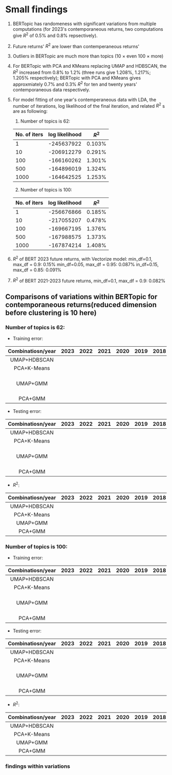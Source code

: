 # Small findings 
1. BERTopic has randomeness with significant variations from multiple computations (for 2023's contemporaneous returns, two computations give $R^2$ of 0.5% and 0.8% repsectively).
2. Future returns' $R^2$ are lower than contemperaneous returns'
3. Outliers in BERTopic are much more than topics (10 $\times$  even 100 $\times$  more) 
4. For BERTopic with PCA and KMeans replacing UMAP and HDBSCAN, the $R^2$ increased from 0.8% to 1.2% (three runs give 1.208%, 1.217%; 1.205% respectively); BERTopic with PCA and KMeans gives approxmiately 0.7% and 0.3% $R^2$ for ten and twenty years' contemporaneous data respectively.
5. For model fitting of one year's contemperaneous data with LDA, the number of iterations, log likelihood of the final iteration, and related $R^2$ s are as following:

   1. Number of topics is 62:

   |No. of iters | log likelihood | $R^2$|
   |------------|----------------|-------|
   | 1 |-245637922| 0.103%|
   | 10| -206912279|0.291%|
   | 100| -166160262|1.301%|
   | 500| -164896019|1.324%|
   | 1000| -164642525|1.253%|
   
   2. Number of topics is 100:
      
   |No. of iters | log likelihood | $R^2$|
   |------------|----------------|-------|
   | 1 |-256676866|0.185%|
   | 10|-217055207|0.478%|
   | 100|-169667195|1.376%|
   | 500|-167988575|1.373%|
   | 1000|-167874214|1.408%|
   
7. $R^2$ of BERT 2023 future returns, with Vectorize model: 
   min_df=0.1, max_df = 0.9: 0.15%
   min_df=0.05, max_df = 0.95: 0.087%
   in_df=0.15, max_df = 0.85: 0.091%
8. $R^2$ of BERT 2021-2023 future returns, min_df=0.1, max_df = 0.9: 0.082%

## Comparisons of variations within BERTopic for contemporaneous returns(reduced dimension before clustering is 10 here)
   ### Number of topics is 62:
   * Training error:

   |Combinatiosn/year|2023|2022|2021|2020|2019|2018|2017|2016|2015|2014|
   |:-----------------:|:----|:----|:----|:----|:----|:----|:----|:----|:----|:----|
   |UMAP+HDBSCAN||||
   |PCA+K-Means| ||
   |UMAP+GMM|||||||$2.004\times10^{-4}$|$3.659\times10^{-4}$|$3.046\times10^{-4}$|$2.113\times10^{-4}$|
   |PCA+GMM|||
   
   * Testing error:

   |Combinatiosn/year|2023|2022|2021|2020|2019|2018|2017|2016|2015|2014|
   |:-----------------:|:----|:----|:----|:----|:----|:----|:----|:----|:----|:----|
   |UMAP+HDBSCAN||||
   |PCA+K-Means| ||
   |UMAP+GMM|||||||$2.135\times10^{-4}$|$3.434\times10^{-4}$|$3.133\times10^{-4}$|$2.013\times10^{-4}$|
   |PCA+GMM|||

   * $R^2$:

   |Combinatiosn/year|2023|2022|2021|2020|2019|2018|2017|2016|2015|2014|
   |:-----------------:|:----|:----|:----|:----|:----|:----|:----|:----|:----|:----|
   |UMAP+HDBSCAN||||
   |PCA+K-Means| ||
   |UMAP+GMM|||||||0.2147%|0.1361%|0.2617%|0.2337%|
   |PCA+GMM|||
   
   ### Number of topics is 100:

   * Training error:
   
   |Combinatiosn/year|2023|2022|2021|2020|2019|2018|2017|2016|2015|2014|
   |:-----------------:|:----|:----|:----|:----|:----|:----|:----|:----|:----|:----|
   |UMAP+HDBSCAN||||
   |PCA+K-Means| ||
   |UMAP+GMM|||||||$2.003\times10^{-4}$|$3.657\times10^{-4}$|$3.050\times10^{-4}$|$2.116\times10^{-4}$|
   |PCA+GMM|||||||||||

   * Testing error:
   
   |Combinatiosn/year|2023|2022|2021|2020|2019|2018|2017|2016|2015|2014|
   |:-----------------:|:----|:----|:----|:----|:----|:----|:----|:----|:----|:----|
   |UMAP+HDBSCAN||||
   |PCA+K-Means| ||
   |UMAP+GMM|||||||$2.136\times10^{-4}$|$3.432\times10^{-4}$|$3.137\times10^{-4}$|$2.012\times10^{-4}$|
   |PCA+GMM|||
   
   * $R^2$:

   |Combinatiosn/year|2023|2022|2021|2020|2019|2018|2017|2016|2015|2014|
   |:-----------------:|:----|:----|:----|:----|:----|:----|:----|:----|:----|:----|
   |UMAP+HDBSCAN||||
   |PCA+K-Means| ||
   |UMAP+GMM|||||||0.2398%|0.2092%|0.1323%|0.1097%|
   |PCA+GMM|||

   ### findings within variations
   
